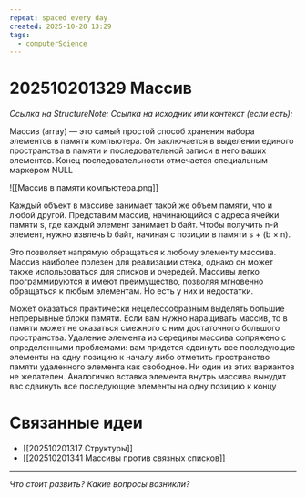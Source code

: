 ```yaml
---
repeat: spaced every day
created: 2025-10-20 13:29
tags:
  - computerScience
---
```

# 202510201329 Массив

*Ссылка на StructureNote:*
*Ссылка на исходник или контекст (если есть):*

Массив (array) — это самый простой способ хранения набора элементов в памяти компьютера. Он заключается в выделении единого пространства в памяти и последовательной записи в него ваших элементов. Конец последовательности отмечается специальным маркером NULL

![[Массив в памяти компьютера.png]]

Каждый объект в массиве занимает такой же объем памяти, что и любой другой. Представим массив, начинающийся с адреса ячейки памяти s, где каждый элемент занимает b байт. Чтобы получить n-й элемент, нужно извлечь b байт, начиная с позиции в памяти s + (b × n).

Это позволяет напрямую обращаться к любому элементу массива. Массив наиболее полезен для реализации стека, однако он может также использоваться для списков и очередей. Массивы легко программируются и имеют преимущество, позволяя мгновенно обращаться к любым элементам. Но есть у них и недостатки.

Может оказаться практически нецелесообразным выделять большие непрерывные блоки памяти. Если вам нужно наращивать массив, то в памяти может не оказаться смежного с ним достаточного большого пространства. Удаление элемента из середины массива сопряжено с определенными проблемами: вам придется сдвинуть все последующие элементы на одну позицию к началу либо отметить пространство памяти удаленного элемента как свободное. Ни один из этих вариантов не желателен. Аналогично вставка элемента внутрь массива вынудит вас сдвинуть все последующие элементы на одну позицию к концу

# Связанные идеи

- [[202510201317 Структуры]]
- [[202510201341 Массивы против связных списков]]

---

*Что стоит развить? Какие вопросы возникли?*
